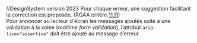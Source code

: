 //DesignSystem version 2023
Pour chaque erreur, une suggestion facilitant la correction est proposée. (RGAA critère [11.11](https://accessibilite.public.lu/fr/rgaa4.1.2/criteres.html#crit-11-11))\
Pour annoncer au lecteur d'écran les messages ajoutés suite à une validation à la volée (*realtime form validation*), l’attribut `aria-live="assertive"` doit être ajouté au message d’erreur.